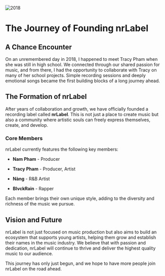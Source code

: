 ![2018](https://i.ibb.co/Gfs539Mj/Blue-Colorful-8-Bit-Game-Presentation.png)

# The Journey of Founding nrLabel

## A Chance Encounter

On an unremembered day in 2018, I happened to meet Tracy Pham when she was still in high school. We connected through our shared passion for music, and from there, I had the opportunity to collaborate with Tracy on many of her school projects. Simple recording sessions and deeply emotional songs became the first building blocks of a long journey ahead.

## The Formation of nrLabel

After years of collaboration and growth, we have officially founded a recording label called **nrLabel**. This is not just a place to create music but also a community where artistic souls can freely express themselves, create, and develop.

### Core Members

nrLabel currently features the following key members:

-   **Nam Pham** - Producer
    
-   **Tracy Pham** - Producer, Artist
    
-   **Nàng** - R&B Artist
    
-   **BlvckRain** - Rapper
    

Each member brings their own unique style, adding to the diversity and richness of the music we pursue.

## Vision and Future

nrLabel is not just focused on music production but also aims to build an ecosystem that supports young artists, helping them grow and establish their names in the music industry. We believe that with passion and dedication, nrLabel will continue to thrive and deliver the highest quality music to our audience.

This journey has only just begun, and we hope to have more people join nrLabel on the road ahead.
